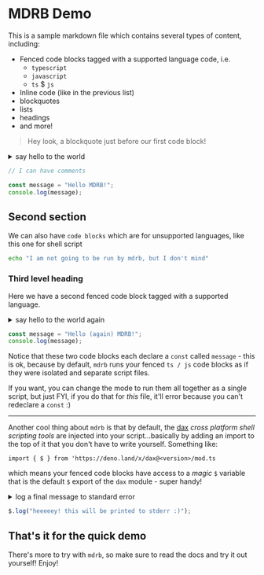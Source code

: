 # MDRB Demo

This is a sample markdown file which contains several types of content, including:

- Fenced code blocks tagged with a supported language code, i.e.
  - `typescript`
  - `javascript`
  - `ts` $ `js`
- Inline code (like in the previous list)
- blockquotes
- lists
- headings
- and more!

> Hey look, a blockquote just before our first code block!

<details data-mdrb>
<summary>say hello to the world</summary>

<pre>
description = '''
basic demonstration of the fact that
you can log to the console with code
blocks.
'''
</pre>
</details>

```typescript
// I can have comments

const message = "Hello MDRB!";
console.log(message);
```

## Second section

We can also have `code blocks` which are for unsupported languages, like this one for shell script

```sh
echo "I am not going to be run by mdrb, but I don't mind"
```

### Third level heading

Here we have a second fenced code block tagged with a supported language.

<details data-mdrb>
<summary>say hello to the world again</summary>

<pre>
description = '''
another logging demo; beware that in this
block, we "re-declare" `message` (safe in both
"runbook" mode and "isolated" mode, but not in
"single" mode).
'''
</pre>
</details>

```js
const message = "Hello (again) MDRB!";
console.log(message);
```

Notice that these two code blocks each declare a `const` called `message` - this is ok, because by default, `mdrb` runs
your fenced `ts / js` code blocks as if they were isolated and separate script files.

If you want, you can change the mode to run them all together as a single script, but just FYI, if you do that for
_this_ file, it'll error because you can't redeclare a `const` :)

---

Another cool thing about `mdrb` is that by default, the [dax](https://deno.land/x/dax) _cross platform shell scripting
tools_ are injected into your script...basically by adding an import to the top of it that you don't have to write
yourself. Something like:

```
import { $ } from 'https://deno.land/x/dax@<version>/mod.ts
```

which means your fenced code blocks have access to a _magic_ `$` variable that is the default `$` export of the `dax`
module - super handy!

<details data-mdrb>
<summary>log a final message to standard error</summary>

<pre>
description = '''
this time, log to standard error!
'''
</pre>
</details>

```ts
$.log("heeeeey! this will be printed to stderr :)");
```

## That's it for the quick demo

There's more to try with `mdrb`, so make sure to read the docs and try it out yourself! Enjoy!
